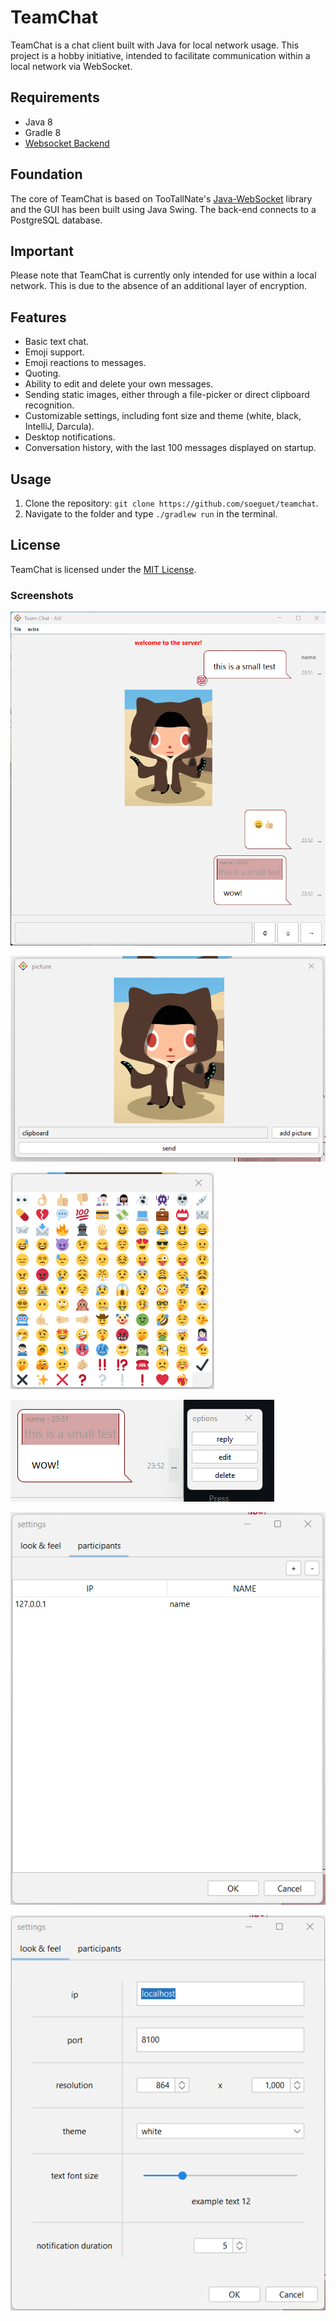 # TeamChat

TeamChat is a chat client built with Java for local network usage. This project is a hobby initiative, intended to facilitate communication within a local network via WebSocket.

## Requirements

- Java 8
- Gradle 8
- [Websocket Backend](https://github.com/soeguet/teamsocket)

## Foundation

The core of TeamChat is based on TooTallNate's [Java-WebSocket](https://github.com/TooTallNate/Java-WebSocket) library and the GUI has been built using Java Swing. The back-end connects to a PostgreSQL database.

## Important

Please note that TeamChat is currently only intended for use within a local network. This is due to the absence of an additional layer of encryption.

## Features

- Basic text chat.
- Emoji support.
- Emoji reactions to messages.
- Quoting.
- Ability to edit and delete your own messages.
- Sending static images, either through a file-picker or direct clipboard recognition.
- Customizable settings, including font size and theme (white, black, IntelliJ, Darcula).
- Desktop notifications.
- Conversation history, with the last 100 messages displayed on startup.

## Usage

1. Clone the repository: `git clone https://github.com/soeguet/teamchat`.
2. Navigate to the folder and type ```./gradlew run``` in the terminal.

## License

TeamChat is licensed under the [MIT License](https://opensource.org/license/mit/).

### Screenshots
![img.png](pictures/img.png)

![img_1.png](pictures/img_1.png)

![img_2.png](pictures/img_2.png)

![img_3.png](pictures/img_3.png)

![img_4.png](pictures/img_4.png)

![img_5.png](pictures/img_5.png)
